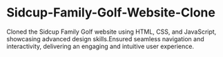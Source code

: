 # Sidcup-Family-Golf-Website-Clone
Cloned the Sidcup Family Golf website using HTML, CSS, and JavaScript, showcasing advanced design skills.Ensured seamless navigation and interactivity, delivering an engaging and intuitive user experience. 
